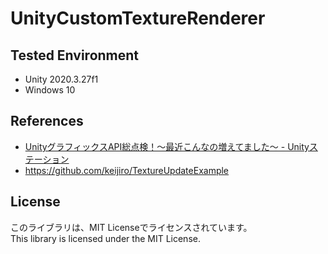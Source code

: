 # UnityCustomTextureRenderer

## Tested Environment
- Unity 2020.3.27f1
- Windows 10

## References
- [UnityグラフィックスAPI総点検！〜最近こんなの増えてました〜 - Unityステーション](https://youtu.be/7tjycAEMJNg?t=3197)
- https://github.com/keijiro/TextureUpdateExample

## License
このライブラリは、MIT Licenseでライセンスされています。  
This library is licensed under the MIT License.  
